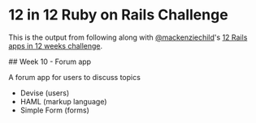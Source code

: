 # 12 in 12 Ruby on Rails Challenge

This is the output from following along with
[@mackenziechild](https://github.com/mackenziechild)'s
[12 Rails apps in 12 weeks challenge](https://www.youtube.com/playlist?list=PL23ZvcdS3XPLNdRYB_QyomQsShx59tpc-).

## Week 10 - Forum app

A forum app for users to discuss topics

* Devise (users)
* HAML (markup language)
* Simple Form (forms)
